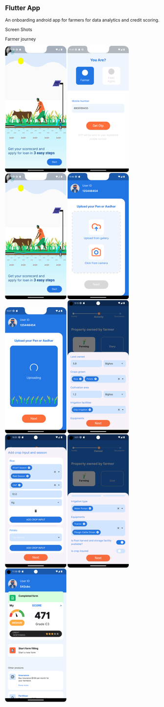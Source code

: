 ## Flutter App ##

An onboarding android app for farmers for data analytics and credit scoring.

Screen Shots

Farmer journey
<div>
<img src="./screenshots/Screenshot_20230815_104225.png" alt="Flash Screen" width="200"/>
<img src="./screenshots/Screenshot_20230815_104344.png" alt="Login Screen" width="200"/>
<img src="./screenshots/Screenshot_20230815_104225.png" alt="Flash Screen" width="200"/>
<img src="./screenshots/Screenshot_20230815_104648.png" alt="Upload document" width="200"/>
<img src="./screenshots/Screenshot_20230815_104722.png" alt="Verify and upload" width="200"/>
<img src="./screenshots/Screenshot_20240112_091539.png" alt="Verify and upload" width="200"/>
<img src="./screenshots/Screenshot_20240114_231849.png" alt="Verify and upload" width="200"/>
<img src="./screenshots/Screenshot_20240107_155149.png" alt="Verify and upload" width="200"/>
<img src="./screenshots/Screenshot_20240131_124650.png" alt="Verify and upload" width="200"/>
</div>
